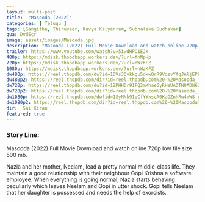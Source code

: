 ```yaml
---
layout: multi-post
title:  "Masooda (2022)"
categories: [ Telugu ]
tags: [Sangitha, Thiruveer, Kavya Kalyanram, Subhaleka Sudhakar]
qua: DvdScr
image: assets/images/Masooda.jpg
description: "Masooda (2022) Full Movie Download and watch online 720p low file size 500 mb."
trailer: https://www.youtube.com/watch?v=5iwdHPO1EJk
480p: https://mdisk.thopdbapp.workers.dev/?url=fnNpHp
720p: https://mdisk.thopdbapp.workers.dev/?url=nWzKFZ
1080p: https://mdisk.thopdbapp.workers.dev/?url=nWzKFZ
dw480p: https://reel.thopdb.com/dw?id=1DVs3Ovkkgu5dxwQrR9VqzvYfqJAljEP8
dw480p2: https://reel.thopdb.com/dir?id=reel.thopdb.com%20-%20Masooda_(2022)_Telugu_Proper_HQ_PreDVD_-_400MB%C2%A0-_x264_-_HQ_Clean_Aud.mkv
dw720p: https://reel.thopdb.com/dw?id=1ZPHHDr91FQ2mKhaeGyRHeUADTN0ADW62
dw720p2: https://reel.thopdb.com/dir?id=reel.thopdb.com%20-%20Masooda_(2022)_Telugu_Proper_HQ_PreDVD_-_720p%C2%A0-_x264_-_HQ_Clean_Aud_-_1.1GB.mkv
dw1080p: https://reel.thopdb.com/dw?id=1SyNNk91qCfYYkseA0KaDZnhRw4mW8-pf
dw1080p2: https://reel.thopdb.com/dir?id=reel.thopdb.com%20-%20Masooda%20(2022)%20Telugu%20Proper%20HQ%20PreDVD%20-%201080p%C2%A0-%20x264%20-%20HQ%20Clean%20Aud%20-%202.9GB.mkv
dir:  Sai Kiran
featured: true
---
```


### Story Line:
Masooda (2022) Full Movie Download and watch online 720p low file size 500 mb.

Nazia and her mother, Neelam, lead a pretty normal middle-class life. They maintain a good relationship with their neighbour Gopi Krishna a software employee. When everything is going normal, Nazia starts behaving peculiarly which leaves Neelam and Gopi in utter shock. Gopi tells Neelam that her daughter is possessed and needs the help of exorcists.


